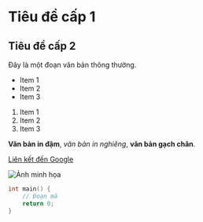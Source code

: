 ﻿# Tiêu đề cấp 1

## Tiêu đề cấp 2

Đây là một đoạn văn bản thông thường.

- Item 1
- Item 2
- Item 3

1. Item 1
2. Item 2
3. Item 3

**Văn bản in đậm**, *văn bản in nghiêng*, __văn bản gạch chân__.

[Liên kết đến Google](https://www.google.com)

![Ảnh minh họa](https://example.com/image.jpg)

```cpp
int main() {
    // Đoạn mã
    return 0;
}
